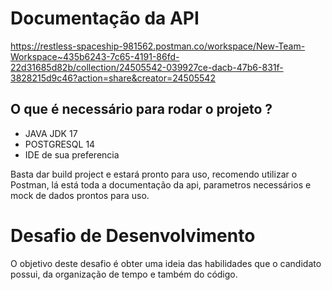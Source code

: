 # Documentação da API
https://restless-spaceship-981562.postman.co/workspace/New-Team-Workspace~435b6243-7c65-4191-86fd-22d31685d82b/collection/24505542-039927ce-dacb-47b6-831f-3828215d9c46?action=share&creator=24505542

## O que é necessário para rodar o projeto ?
* JAVA JDK 17
* POSTGRESQL 14
* IDE de sua preferencia 

Basta dar build project e estará pronto para uso, recomendo utilizar o Postman, lá está toda a documentação da api, parametros necessários e mock de dados prontos para uso.

# Desafio de Desenvolvimento

O objetivo deste desafio é obter uma ideia das habilidades que o candidato possui, da organização de tempo e também do código.

